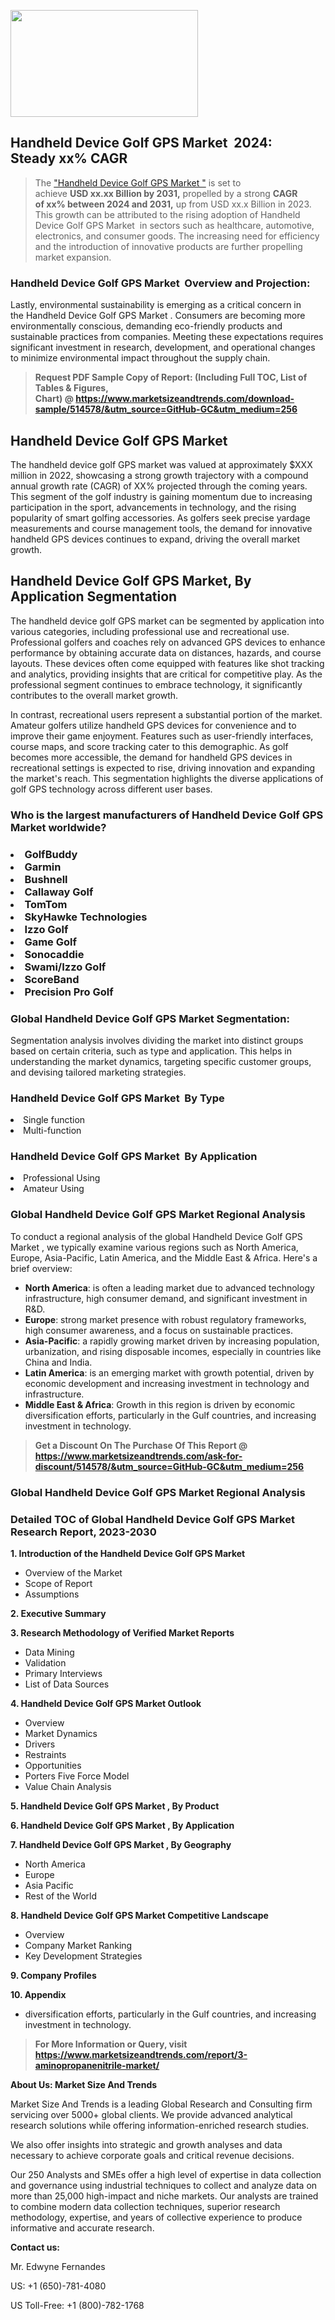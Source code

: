 <p><img class="alignnone size-medium wp-image-20088" src="https://ffe5etoiles.com/wp-content/uploads/2024/12/MST1-300x171.png" alt="" width="300" height="171" /></p><h2 id="ember46" class="ember-view reader-text-block__heading-2">Handheld Device Golf GPS Market &nbsp;2024: Steady&nbsp;xx% CAGR</h2><blockquote id="ember47" class="ember-view reader-text-block__blockquote">The&nbsp;<a class="app-aware-link " href="https://www.marketsizeandtrends.com/download-sample/514578/&utm_source=GitHub-GC&utm_medium=256" target="_blank" data-test-app-aware-link="">"Handheld Device Golf GPS Market "</a>&nbsp;is set to achieve&nbsp;<strong>USD&nbsp;xx.xx&nbsp;Billion by 2031,</strong>&nbsp;propelled by a strong&nbsp;<strong>CAGR of&nbsp;xx% between 2024 and 2031,</strong>&nbsp;up from USD xx.x Billion in 2023. This growth can be attributed to the rising adoption of&nbsp;Handheld Device Golf GPS Market &nbsp;in sectors such as healthcare, automotive, electronics, and consumer goods. The increasing need for efficiency and the introduction of innovative products are further propelling market expansion.</blockquote><h3 id="ember48" class="ember-view reader-text-block__heading-3">Handheld Device Golf GPS Market &nbsp;Overview and Projection:</h3><p id="ember49" class="ember-view reader-text-block__paragraph">Lastly, environmental sustainability is emerging as a critical concern in the&nbsp;Handheld Device Golf GPS Market . Consumers are becoming more environmentally conscious, demanding eco-friendly products and sustainable practices from companies. Meeting these expectations requires significant investment in research, development, and operational changes to minimize environmental impact throughout the supply chain.</p><blockquote id="ember50" class="ember-view reader-text-block__blockquote"><strong>Request PDF Sample Copy of Report: (Including Full TOC, List of Tables &amp; Figures, Chart)&nbsp;@&nbsp;<strong><a href="https://www.marketsizeandtrends.com/download-sample/514578/&utm_source=GitHub-GC&utm_medium=256" target="_blank">https://www.marketsizeandtrends.com/download-sample/514578/&utm_source=GitHub-GC&utm_medium=256</a></strong></strong></blockquote><h3 class=""> <h2>Handheld Device Golf GPS Market</h2><p>The handheld device golf GPS market was valued at approximately $XXX million in 2022, showcasing a strong growth trajectory with a compound annual growth rate (CAGR) of XX% projected through the coming years. This segment of the golf industry is gaining momentum due to increasing participation in the sport, advancements in technology, and the rising popularity of smart golfing accessories. As golfers seek precise yardage measurements and course management tools, the demand for innovative handheld GPS devices continues to expand, driving the overall market growth.</p><h2>Handheld Device Golf GPS Market, By Application Segmentation</h2><p>The handheld device golf GPS market can be segmented by application into various categories, including professional use and recreational use. Professional golfers and coaches rely on advanced GPS devices to enhance performance by obtaining accurate data on distances, hazards, and course layouts. These devices often come equipped with features like shot tracking and analytics, providing insights that are critical for competitive play. As the professional segment continues to embrace technology, it significantly contributes to the overall market growth.</p><p>In contrast, recreational users represent a substantial portion of the market. Amateur golfers utilize handheld GPS devices for convenience and to improve their game enjoyment. Features such as user-friendly interfaces, course maps, and score tracking cater to this demographic. As golf becomes more accessible, the demand for handheld GPS devices in recreational settings is expected to rise, driving innovation and expanding the market's reach. This segmentation highlights the diverse applications of golf GPS technology across different user bases.</p></h3><h3 id="" class="">Who is the largest manufacturers of&nbsp;Handheld Device Golf GPS Market worldwide?</h3><h3 class=""></Li><Li>GolfBuddy</Li><Li> Garmin</Li><Li> Bushnell</Li><Li> Callaway Golf</Li><Li> TomTom</Li><Li> SkyHawke Technologies</Li><Li> Izzo Golf</Li><Li> Game Golf</Li><Li> Sonocaddie</Li><Li> Swami/Izzo Golf</Li><Li> ScoreBand</Li><Li> Precision Pro Golf</h3><h3 id="ember53" class="ember-view reader-text-block__heading-3">Global&nbsp;Handheld Device Golf GPS Market Segmentation:</h3><p id="ember54" class="ember-view reader-text-block__paragraph">Segmentation analysis involves dividing the market into distinct groups based on certain criteria, such as type and application. This helps in understanding the market dynamics, targeting specific customer groups, and devising tailored marketing strategies.</p><h3 id="" class="">Handheld Device Golf GPS Market &nbsp;By Type</h3><p></Li><Li>Single function</Li><Li> Multi-function</p><h3 id="" class="">Handheld Device Golf GPS Market &nbsp;By Application</h3><p class=""></Li><Li>Professional Using</Li><Li> Amateur Using</p><h3 id="ember62" class="ember-view reader-text-block__heading-3">Global Handheld Device Golf GPS Market Regional Analysis</h3><p id="ember63" class="ember-view reader-text-block__paragraph">To conduct a regional analysis of the global Handheld Device Golf GPS Market , we typically examine various regions such as North America, Europe, Asia-Pacific, Latin America, and the Middle East &amp; Africa. Here's a brief overview:</p><ul><li><strong>North America</strong>: is often a leading market due to advanced technology infrastructure, high consumer demand, and significant investment in R&amp;D.</li><li><strong>Europe</strong>: strong market presence with robust regulatory frameworks, high consumer awareness, and a focus on sustainable practices.</li><li><strong>Asia-Pacific</strong>: a rapidly growing market driven by increasing population, urbanization, and rising disposable incomes, especially in countries like China and India.</li><li><strong>Latin America</strong>: is an emerging market with growth potential, driven by economic development and increasing investment in technology and infrastructure.</li><li><strong>Middle East &amp; Africa</strong>: Growth in this region is driven by economic diversification efforts, particularly in the Gulf countries, and increasing investment in technology.</li></ul><blockquote id="ember61" class="ember-view reader-text-block__blockquote"><strong>Get a Discount On The Purchase Of This Report @ <strong><a href="https://html-cleaner.com/" target="">https://www.marketsizeandtrends.com/ask-for-discount/514578/&utm_source=GitHub-GC&utm_medium=256</a></strong></strong></blockquote><h3 id="ember62" class="ember-view reader-text-block__heading-3">Global Handheld Device Golf GPS Market Regional Analysis</h3><h3 id="" class="">Detailed TOC of Global Handheld Device Golf GPS Market Research Report, 2023-2030</h3><p id="" class=""><strong>1. Introduction of the Handheld Device Golf GPS Market </strong></p><ul><li>Overview of the Market</li><li>Scope of Report</li><li>Assumptions</li></ul><p id="" class=""><strong>2. Executive Summary</strong></p><p id="" class=""><strong>3. Research Methodology of Verified Market Reports</strong></p><ul><li>Data Mining</li><li>Validation</li><li>Primary Interviews</li><li>List of Data Sources</li></ul><p id="" class=""><strong>4. Handheld Device Golf GPS Market Outlook</strong></p><ul><li>Overview</li><li>Market Dynamics</li><li>Drivers</li><li>Restraints</li><li>Opportunities</li><li>Porters Five Force Model</li><li>Value Chain Analysis</li></ul><p id="" class=""><strong>5. Handheld Device Golf GPS Market , By Product</strong></p><p id="" class=""><strong>6. Handheld Device Golf GPS Market , By Application</strong></p><p id="" class=""><strong>7. Handheld Device Golf GPS Market , By Geography</strong></p><ul><li>North America</li><li>Europe</li><li>Asia Pacific</li><li>Rest of the World</li></ul><p id="" class=""><strong>8. Handheld Device Golf GPS Market Competitive Landscape</strong></p><ul><li>Overview</li><li>Company Market Ranking</li><li>Key Development Strategies</li></ul><p id="" class=""><strong>9. Company Profiles</strong></p><p id="" class=""><strong>10. Appendix</strong></p><ul><li>diversification efforts, particularly in the Gulf countries, and increasing investment in technology.</li></ul><blockquote id="ember65" class="ember-view reader-text-block__blockquote"><strong>For More Information or Query, visit <strong><strong><a href="https://html-cleaner.com/" target="">https://www.marketsizeandtrends.com/report/3-aminopropanenitrile-market/</a></strong></strong></strong></blockquote><p id="" class=""><strong>About Us: Market Size And Trends</strong></p><p id="" class="">Market Size And Trends is a leading Global Research and Consulting firm servicing over 5000+ global clients. We provide advanced analytical research solutions while offering information-enriched research studies.</p><p id="" class="">We also offer insights into strategic and growth analyses and data necessary to achieve corporate goals and critical revenue decisions.</p><p id="" class="">Our 250 Analysts and SMEs offer a high level of expertise in data collection and governance using industrial techniques to collect and analyze data on more than 25,000 high-impact and niche markets. Our analysts are trained to combine modern data collection techniques, superior research methodology, expertise, and years of collective experience to produce informative and accurate research.</p><p id="" class=""><strong>Contact us:</strong></p><p id="" class="">Mr. Edwyne Fernandes</p><p id="" class="">US: +1 (650)-781-4080</p><p id="" class="">US Toll-Free: +1 (800)-782-1768</p>
